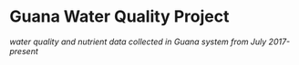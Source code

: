 # Guana Water Quality Project

*water quality and nutrient data collected in Guana system from July 2017-present*